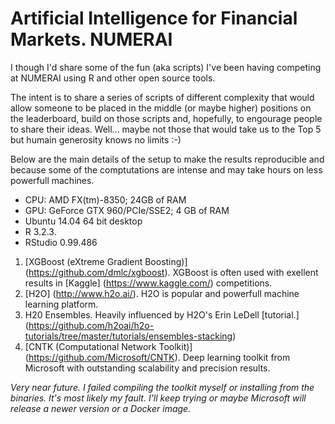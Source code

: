 # Artificial Intelligence for Financial Markets. NUMERAI

I though I'd share some of the fun (aka scripts) I've been having competing at NUMERAI using R and other open source tools.

The intent is to share a series of scripts of different complexity that would allow someone to be placed in the middle (or maybe higher) positions on the leaderboard, build on those scripts and, hopefully, to engourage people to share their ideas. Well... maybe not those that would take us to the Top 5 but humain generosity knows no limits :-)  

Below are the main details of the setup to make the results reproducible and because some of the comptutations are intense and may take hours on less powerfull machines.
- CPU: AMD FX(tm)-8350; 24GB of RAM
- GPU: GeForce GTX 960/PCIe/SSE2; 4 GB of RAM
- Ubuntu 14.04 64 bit desktop 
- R 3.2.3. 
- RStudio 0.99.486


1. [XGBoost (eXtreme Gradient Boosting)] (https://github.com/dmlc/xgboost). XGBoost is often used with exellent results in [Kaggle] (https://www.kaggle.com/) competitions. 
2. [H2O] (http://www.h2o.ai/). H2O is popular and powerfull machine learning platform.
3. H20 Ensembles. Heavily influenced by H2O's Erin LeDell [tutorial.] (https://github.com/h2oai/h2o-tutorials/tree/master/tutorials/ensembles-stacking)
4. [CNTK (Computational Network Toolkit)] (https://github.com/Microsoft/CNTK). Deep learning toolkit from Microsoft with outstanding scalability and precision results.

_Very near future. I failed compiling the toolkit myself or installing from the binaries. It's most likely my fault. I'll keep trying or maybe Microsoft will release a newer version or a Docker image._ 
